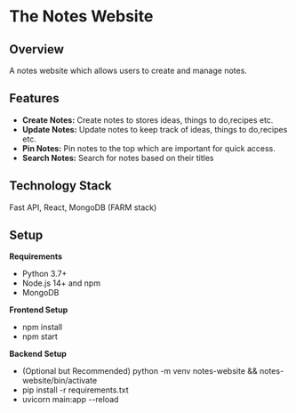 # The Notes Website

## Overview

A notes website which allows users to create and manage notes.

## Features

- **Create Notes:** Create notes to stores ideas, things to do,recipes etc.
- **Update Notes:** Update notes to keep track of ideas, things to do,recipes etc.
- **Pin Notes:** Pin notes to the top which are important for quick access.
- **Search Notes:** Search for notes based on their titles

## Technology Stack

Fast API, React, MongoDB (FARM stack)

## Setup

**Requirements**

- Python 3.7+ 
- Node.js 14+ and npm
- MongoDB 


**Frontend Setup**
- npm install
- npm start


**Backend Setup**
- (Optional but Recommended) python -m venv notes-website && notes-website/bin/activate
- pip install -r requirements.txt
- uvicorn main:app --reload
